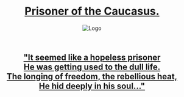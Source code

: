 <head>
<div class="wrapper">
      <header>
        <h1><a href="{{ "/" | absolute_url }}">Prisoner of the Caucasus.</a></h1>
        <img src="a1ex-13.github.io/m4.jpg" alt="Logo" />
  </header>
  <body>
    <div class="wrapper">
      <header>
            <h2><a href="{{ "/" | absolute_url }}">"It seemed like a hopeless prisoner
<br>He was getting used to the dull life. 
<br>The longing of freedom, the rebellious heat, 
<br>He hid deeply in his soul..."</a></h2>
          </header>
        </div>
      </body>
 </head>
</html>
     
